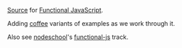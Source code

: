 [Source](source) for [Functional JavaScript](http://www.functionaljavascript.com).

Adding [coffee](coffee) variants of examples as we work through it.

Also see [nodeschool](http://nodeschool.io)'s [functional-js](https://github.com/joyrexus/nodeschool/tree/master/functional-js)
track.
